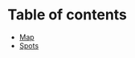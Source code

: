 # Table of contents

* [Map](https://maps.app.goo.gl/uT57e3WJUvDdodhS9?g_st=com.google.Keep.ShareExtension)
* [Spots](/spots/readme.md)
